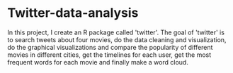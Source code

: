 # Twitter-data-analysis
In this project, I create an R package called 'twitter'.
The goal of 'twitter' is to search tweets about four movies, do the data cleaning and visualization, do the graphical visualizations and compare the popularity of different movies in different cities, get the timelines for each user, get the most frequent words for each movie and finally make a word cloud.
